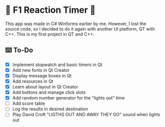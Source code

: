 # 🏁 F1 Reaction Timer 🚥

 This app was made in C# Winforms earlier by me. However, I lost the source code, so I decided to do it again with another UI platform, QT with C++.
 This is my first project in QT and C++.

## ⌨️ To-Do

- [x] Implement stopwatch and basic timers in Qt
- [x] Add new fonts in Qt Creator
- [x] Display message boxes in Qt
- [x] Add resources in Qt
- [x] Learn about layout in Qt Creator
- [x] Add buttons and manage click slots
- [x] Add random number generator for the "lights out" time
- [ ] Add score table
- [ ] Log the results in desired destination
- [ ] Play David Croft "LIGTHS OUT AND AWAY THEY GO" sound when lights out
